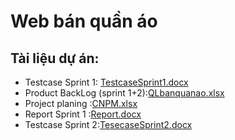 # Web bán quần áo

## Tài liệu dự án:
- Testcase Sprint 1: [TestcaseSprint1.docx](https://github.com/user-attachments/files/17487893/TestcaseSprint1.docx)
- Product BackLog (sprint 1+2):[QLbanquanao.xlsx](https://github.com/user-attachments/files/17396747/QLbanquanao.xlsx)
- Project planing :[CNPM.xlsx](https://github.com/user-attachments/files/17406950/CNPM.xlsx)
- Report Sprint 1 :[Report.docx](https://github.com/user-attachments/files/17396663/Report.docx)
- Testcase Sprint 2:[TesecaseSprint2.docx](https://github.com/user-attachments/files/17396763/TesecaseSprint2.docx)
